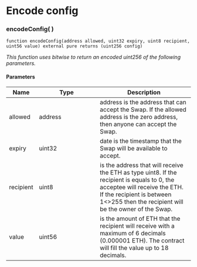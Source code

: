 # Encode config

### encodeConfig( )

```solidity
function encodeConfig(address allowed, uint32 expiry, uint8 recipient, uint56 value) external pure returns (uint256 config)
```

_This function uses bitwise to return an encoded uint256 of the following parameters._

#### Parameters

<table><thead><tr><th>Name</th><th width="150">Type</th><th>Description</th></tr></thead><tbody><tr><td>allowed</td><td>address</td><td>address is the address that can accept the Swap. If the allowed address is the zero address, then anyone can accept the Swap.</td></tr><tr><td>expiry</td><td>uint32</td><td>date is the timestamp that the Swap will be available to accept.</td></tr><tr><td>recipient</td><td>uint8</td><td>is the address that will receive the ETH as type uint8. If the recipient is equals to 0, the acceptee will receive the ETH. If the recipient is between 1&#x3C;>255 then the recipient will be the owner of the Swap.</td></tr><tr><td>value</td><td>uint56</td><td>is the amount of ETH that the recipient will receive with a maximum of 6 decimals (0.000001 ETH). The contract will fill the value up to 18 decimals.</td></tr></tbody></table>

